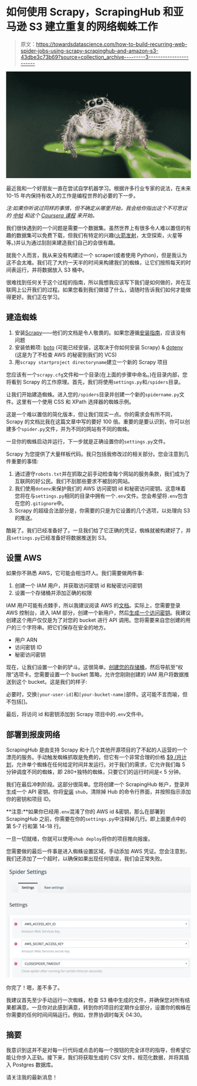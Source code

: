 # 如何使用 Scrapy，ScrapingHub 和亚马逊 S3 建立重复的网络蜘蛛工作

> 原文：<https://towardsdatascience.com/how-to-build-recurring-web-spider-jobs-using-scrapy-scrapinghub-and-amazon-s3-43dbe3c73b69?source=collection_archive---------3----------------------->

![](img/1555cc777981fc7831467c540e87f2be.png)

最近我和一个好朋友一直在尝试自学机器学习。根据许多行业专家的说法，在未来 10-15 年内保持有收入的工作是编程世界的必要的下一步。

*注:如果你听说过同样的事情，但不确定从哪里开始，我会给你指出这个不可思议的* [*中帖*](https://medium.com/machine-learning-for-humans/why-machine-learning-matters-6164faf1df12) *和这个* [*Coursera 课程*](https://www.coursera.org/learn/machine-learning) *来开始。*

我们很快遇到的一个问题是需要一个数据集。虽然世界上有很多令人难以置信的有趣的数据集可以免费下载，但我们有特定的兴趣([火箭发射](https://launchmanifest.io/)，太空探索，火星等等。)并认为通过刮刮来建造我们自己的会很有趣。

就我个人而言，我从来没有构建过一个 scraper(或者使用 Python)，但是我认为这不会太难。我们花了大约一天半的时间来构建我们的蜘蛛，让它们按照每天的时间表运行，并将数据放入 S3 桶中。

很难找到任何关于这个过程的指南，所以我想我应该写下我们是如何做的，并在互联网上公开我们的过程。如果您看到我们做错了什么，请随时告诉我们如何才能做得更好。我们正在学习。

## 建造蜘蛛

1.  安装[Scrapy](https://scrapy.org/)——他们的文档是令人敬畏的。如果您遵循[安装指南](https://docs.scrapy.org/en/latest/intro/install.html)，应该没有问题
2.  安装依赖项: [boto](https://github.com/boto/boto) (可能已经安装，这取决于你如何安装 Scrapy) & [dotenv](https://github.com/theskumar/python-dotenv) (这是为了不检查 AWS 的秘密到我们的 VCS)
3.  用`scrapy startproject directoryname`建立一个新的 Scrapy 项目

您应该有一个`scrapy.cfg`文件和一个目录(在上面的步骤中命名。)在目录内部，您将看到 Scrapy 的工作原理。首先，我们将使用`settings.py`和`/spiders`目录。

让我们开始建造蜘蛛。进入您的`/spiders`目录并创建一个新的`spidername.py`文件。这里有一个使用 CSS 和 XPath 选择器的蜘蛛示例。

这是一个难以置信的简化版本，但让我们现实一点。你的需求会有所不同，Scrapy 的文档比我在这篇文章中写的要好 100 倍。重要的是要认识到，你可以创建多个`spider.py`文件，并为不同的网站有不同的蜘蛛。

一旦你的蜘蛛启动并运行，下一步就是正确设置你的`settings.py`文件。

Scrapy 为您提供了大量样板代码。我只包括我修改过的相关部分。您会注意到几件重要的事情:

1.  通过遵守`robots.txt`并在抓取之前手动检查每个网站的服务条款，我们成为了互联网的好公民。我们不刮那些要求不被刮的网站。
2.  我们使用`dotenv`来保护我们的 AWS 访问密钥 id 和秘密访问密钥。这意味着您将在与`settings.py`相同的目录中拥有一个`.env`文件。您会希望将`.env`包含在您的`.gitignore`中。
3.  Scrapy 的超级合法部分是，你需要的只是为它设置的几个选项，以处理向 S3 的推送。

酷毙了。我们已经准备好了。一旦我们给了它正确的凭证，蜘蛛就被构建好了，并且`settings.py`已经准备好将数据推送到 S3。

## 设置 AWS

如果你不熟悉 AWS，它可能会相当吓人。我们需要做两件事:

1.  创建一个 IAM 用户，并获取访问密钥 id 和秘密访问密钥
2.  设置一个存储桶并添加正确的权限

IAM 用户可能有点棘手，所以我建议阅读 AWS 的[文档](http://docs.aws.amazon.com/IAM/latest/UserGuide/id_users_create.html)。实际上，您需要登录 AWS 控制台，进入 IAM 部分，创建一个新用户，然后[生成一个访问密钥](http://docs.aws.amazon.com/IAM/latest/UserGuide/id_credentials_access-keys.html)。我建议创建这个用户仅仅是为了对您的 bucket 进行 API 调用。您将需要来自您创建的用户的三个字符串。把它们保存在安全的地方。

*   用户 ARN
*   访问密钥 ID
*   秘密访问密钥

现在，让我们设置一个新的铲斗。这很简单。[创建您的存储桶](http://docs.aws.amazon.com/AmazonS3/latest/dev/UsingBucket.html#create-bucket-intro)，然后导航至“权限”选项卡。您需要设置一个 bucket 策略，允许您刚刚创建的 IAM 用户将数据推送到这个 bucket。这是我们的样子:

必要时，交换`[your-user-id]`和`[your-bucket-name]`部件。这可能不言而喻，但不包括[]。

最后，将访问 id 和密钥添加到 Scrapy 项目中的`.env`文件中。

## 部署到报废网络

ScrapingHub 是由支持 Scrapy 和十几个其他开源项目的了不起的人运营的一个漂亮的服务。手动触发蜘蛛抓取是免费的，但它有一个非常合理的价格 [$9 /月计划](https://scrapinghub.com/scrapy-cloud)，允许单个蜘蛛在任何给定时间并发运行。对于我们的需求，它允许我们每 5 分钟调度不同的蜘蛛，即 280+独特的蜘蛛，只要它们的运行时间是< 5 分钟。

我们在最后冲刺阶段。这部分很简单。您将创建一个 ScrapingHub 帐户，登录并生成一个 API 密钥。你将[安装](https://github.com/scrapinghub/shub) `shub`，清除掉 Hub 的命令行界面，并按照指示添加你的密钥和项目 ID。

**注意:**如果你已经用`.env`混淆了你的 AWS id &密钥，那么在部署到 ScrapingHub 之前，你需要在你的`settings.py`中注释掉几行。即上面要点中的第 5-7 行和第 14-18 行。

一旦一切就绪，你就可以使用`shub deploy`将你的项目推向报废。

您需要做的最后一件事是进入蜘蛛设置区域，手动添加 AWS 凭证。您会注意到，我们还添加了一个超时，以确保如果出现任何错误，我们会正常失败。

![](img/45747e664c0cff49583917a6b907d4cb.png)

你完了！嗯，差不多了。

我建议首先至少手动运行一次蜘蛛，检查 S3 桶中生成的文件，并确保您对所有结果都满意。一旦你对此感到满意，转到你的项目的定期作业部分，设置你的蜘蛛在你需要的任何时间间隔运行。例如，世界协调时每天 04:30。

## 摘要

我意识到这并不是对每一行代码或点击的每一个按钮的完全详尽的指导，但希望它能让你步入正轨。接下来，我们将获取生成的 CSV 文件，规范化数据，并将其插入 Postgres 数据库。

请关注我的最新消息！